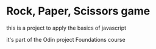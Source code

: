 # Rock, Paper, Scissors game 

this is a project to apply the basics of javascript

it's part of the Odin project Foundations course 
